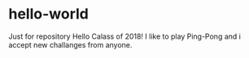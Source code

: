 # hello-world
Just for repository
Hello Calass of 2018!
I like to play Ping-Pong and i accept new challanges from anyone.
